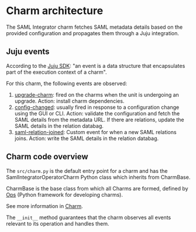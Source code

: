 # Charm architecture

The SAML Integrator charm fetches SAML metadata details based on the provided configuration and propagates them through a Juju integration.

## Juju events

According to the [Juju SDK](https://juju.is/docs/sdk/event): "an event is a data structure that encapsulates part of the execution context of a charm".

For this charm, the following events are observed:

1. [upgrade-charm](https://juju.is/docs/sdk/upgrade-charm-event): fired on the charms when the unit is undergoing an upgrade. Action: install charm dependencies.
2. [config-changed](https://juju.is/docs/sdk/config-changed-event): usually fired in response to a configuration change using the GUI or CLI. Action: validate the configuration and fetch the SAML details from the metadata URL. If there are relations, update the SAML details in the relation databag.
3. [saml-relation-joined](https://juju.is/docs/sdk/relation-name-relation-joined-event): Custom event for when a new SAML relations joins. Action: write the SAML details in the relation databag.

## Charm code overview

The `src/charm.py` is the default entry point for a charm and has the SamlIntegratorOperatorCharm Python class which inherits from CharmBase.

CharmBase is the base class from which all Charms are formed, defined by [Ops](https://juju.is/docs/sdk/ops) (Python framework for developing charms).

See more information in [Charm](https://juju.is/docs/sdk/constructs#heading--charm).

The `__init__` method guarantees that the charm observes all events relevant to its operation and handles them.
